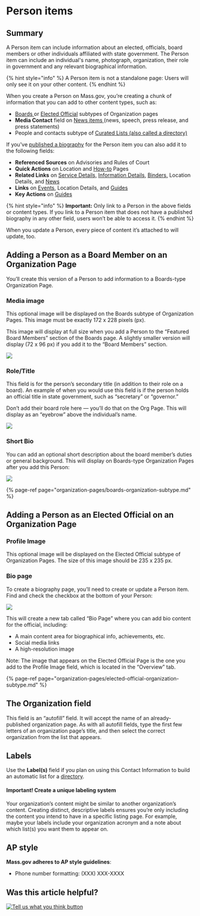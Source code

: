 # Person items

## Summary

A Person item can include information about an elected, officials, board members or other individuals affiliated with state government. The Person item can include an individual's name, photograph, organization, their role in government and any relevant biographical information.

{% hint style="info" %}
A Person item is not a standalone page: Users will only see it on your other content.
{% endhint %}

When you create a Person on Mass.gov, you’re creating a chunk of information that you can add to other content types, such as:

* [Boards ](organization-pages/boards-organization-subtype.md)or [Elected Official](organization-pages/elected-official-organization-subtype.md) subtypes of Organization pages
* **Media Contact** field on [News items ](news.md)\(news, speech, press release, and press statements\)
* People and contacts subtype of [Curated Lists \(also called a directory\)](curated-lists/directory-people-and-contacts-subtype.md)

If you've [published a biography](https://massgovdigital.gitbook.io/knowledge-base/~/drafts/-LLizpBV4SLEsR-KHcaS/primary/content-types/person-items#using-the-person-with-the-elected-official-subtype-of-organization-page) for the Person item you can also add it to the following fields:

* **Referenced Sources** on Advisories and Rules of Court
* **Quick Actions** on Location and [How-to](how-to-pages.md) Pages
* **Related Links** on [Service Details,](service-detail.md) [Information Details](information-details.md), [Binders,](binders.md) Location Details, and [News](news.md) 
* **Links** on [Events](events.md), Location Details, and [Guides](guides.md)
* **Key Actions** on [Guides](guides.md)

{% hint style="info" %}
**Important:** Only link to a Person in the above fields or content types. If you link to a Person item that does not have a published biography in any other field, users won’t be able to access it.
{% endhint %}

When you update a Person, every piece of content it’s attached to will update, too.

## Adding a Person as a Board Member on an Organization Page

You’ll create this version of a Person to add information to a Boards-type Organization Page.

### **Media image**

This optional image will be displayed on the Boards subtype of Organization Pages. This image must be exactly 172 x 228 pixels \(px\).

This image will display at full size when you add a Person to the “Featured Board Members” section of the Boards page. A slightly smaller version will display \(72 x 96 px\) if you add it to the “Board Members” section.

![](https://cdn-images-1.medium.com/max/800/0*-xPLlDIWQre9RbBE)

### **Role/Title**

This field is for the person’s secondary title \(in addition to their role on a board\). An example of when you would use this field is if the person holds an official title in state government, such as “secretary” or “governor.”

Don’t add their board role here — you’ll do that on the Org Page. This will display as an “eyebrow” above the individual’s name.

![](https://cdn-images-1.medium.com/max/800/0*Lm1AqbQOzusmsbGN)

### **Short Bio**

You can add an optional short description about the board member’s duties or general background. This will display on Boards-type Organization Pages after you add this Person:

![](https://cdn-images-1.medium.com/max/800/0*tcy2dke4elfGCBK1)

{% page-ref page="organization-pages/boards-organization-subtype.md" %}

## Adding a Person as an Elected Official on an Organization Page

### **Profile Image**

This optional image will be displayed on the Elected Official subtype of Organization Pages. The size of this image should be 235 x 235 px.

### **Bio page**

To create a biography page, you’ll need to create or update a Person item. Find and check the checkbox at the bottom of your Person:

![](https://cdn-images-1.medium.com/max/800/0*LHvmMkf3byOijsI2)

This will create a new tab called “Bio Page” where you can add bio content for the official, including:

* A main content area for biographical info, achievements, etc.
* Social media links
* A high-resolution image

Note: The image that appears on the Elected Official Page is the one you add to the Profile Image field, which is located in the “Overview” tab.

{% page-ref page="organization-pages/elected-official-organization-subtype.md" %}

## The Organization field

This field is an “autofill” field. It will accept the name of an already-published organization page. As with all autofill fields, type the first few letters of an organization page’s title, and then select the correct organization from the list that appears.

## Labels

Use the **Label\(s\)** field if you plan on using this Contact Information to build an automatic list for a [directory](curated-lists/directory-people-and-contacts-subtype.md).

#### **Important! Create a unique labeling system**

Your organization’s content might be similar to another organization’s content. Creating distinct, descriptive labels ensures you’re only including the content you intend to have in a specific listing page. For example, maybe your labels include your organization acronym and a note about which list\(s\) you want them to appear on.

## AP style

**Mass.gov adheres to AP style guidelines**:

* Phone number formatting: \(XXX\) XXX-XXXX

## Was this article helpful?

[![Tell us what you think button](https://blobscdn.gitbook.com/v0/b/gitbook-28427.appspot.com/o/assets%2F-LJ04qJGAHkvdE13BfdG%2F-LSz77NBAwnSNpMPT3df%2F-LSz7xSmyKXltd4avaCt%2FKB%20survey%20button%20POC%202.png?alt=media&token=8d071cab-8b95-48a3-a332-13e3fc8d9f96)](https://massgov.formstack.com/forms/mass_gov_knowledge_base_feedback?article=person-items)

